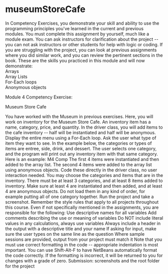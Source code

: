 # museumStoreCafe
In Competency Exercises, you demonstrate your skill and ability to use the programming principles you've learned in the current and previous modules. You must complete this assignment by yourself, much like a module exam. You can ask instructors for clarification about the project -- you can not ask instructors or other students for help with logic or coding. If you are struggling with the project, you can look at previous assignments where you did similar work, and you can review the pertinent sections in the book.  These are the skills you practiced in this module and will now demonstrate:      
Arrays     
Array Lists     
For-Each loops     
Anonymous objects 

Module 4 Competency Exercise: 

Museum Store Cafe 

You have worked with the Museum in previous exercises. Here, you will work on inventory for the Museum Store Cafe. An inventory item has a name, category, price, and quantity. In the driver class, you will add items to the cafe inventory -- half will be instantiated and half will be anonymous. Display the entire menu using a For-Each loop. Ask the user what type of item they want to see. In the example below, the categories or types of items are entree, side, drink, and dessert. The user selects one category, and the program will print out any inventory item with that same category.  Here is an example:  M4 Comp  The first 4 items were instantiated and then added to the array list. The second 4 items were added to the array list using anonymous objects. Code these directly in the driver class, no user interaction needed.  You may choose the categories and items that are in the inventory. There must be at least 3 categories, and at least 8 items added to inventory. Make sure at least 4 are instantiated and then added, and at least 4 are anonymous objects. Do not load them in any kind of order, for example putting all of one category together.   Run the project and take a screenshot.      Remember the style rules that apply to all projects throughout this course. Even if not specifically mentioned in the assignments, you are responsible for the following:      Use descriptive names for all variables     Add comments describing the use or meaning of variables     Do NOT include literal values in any calculations, always use variables     Always include a header in the output with a descriptive title and your name     If asking for input, make sure the user types on the same line as the question     Where sample sessions are provided, output from your project must match it  Note that you must use correct formatting in the code -- appropriate indentation is most important. You can use Shift-Alt-F to have NetBeans automatically format the code correctly. If the formatting is incorrect, it will be returned to you for changes with a grade of zero.  Submission: screenshots and the root folder for the project
